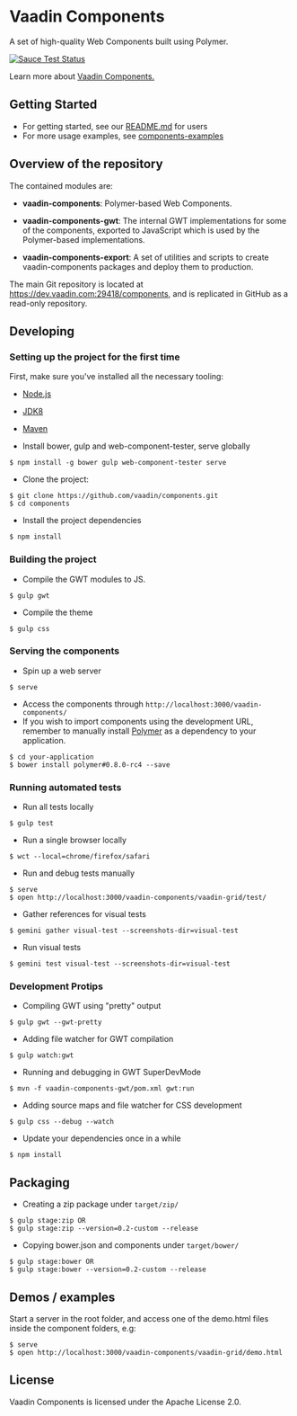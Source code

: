 # Vaadin Components

A set of high-quality Web Components built using Polymer.

[![Sauce Test Status](https://saucelabs.com/browser-matrix/vaadin.svg)](https://saucelabs.com/u/vaadin)

Learn more about [Vaadin Components.](https://vaadin.com/labs-components/)

## Getting Started

- For getting started, see our [README.md](vaadin-components-package/README.md) for users
- For more usage examples, see [components-examples](https://tomivirkki.github.io/components-examples)

## Overview of the repository

The contained modules are:

- **vaadin-components**:
  Polymer-based Web Components.

- **vaadin-components-gwt**:
  The internal GWT implementations for some of the components,
  exported to JavaScript which is used by the Polymer-based implementations.

- **vaadin-components-export**:
  A set of utilities and scripts to create vaadin-components packages and
  deploy them to production.

The main Git repository is located at https://dev.vaadin.com:29418/components,
and is replicated in GitHub as a read-only repository.

## Developing

### Setting up the project for the first time

  First, make sure you've installed all the necessary tooling:
  - [Node.js](http://nodejs.org)
  - [JDK8](http://www.oracle.com/technetwork/java/javase/downloads/index.html)
  - [Maven](http://maven.apache.org/download.cgi)

- Install bower, gulp and web-component-tester, serve globally
```shell
$ npm install -g bower gulp web-component-tester serve
```
- Clone the project:
```shell
$ git clone https://github.com/vaadin/components.git
$ cd components
```
- Install the project dependencies
```shell
$ npm install
```
### Building the project

- Compile the GWT modules to JS.
```shell
$ gulp gwt
```
- Compile the theme
```shell
$ gulp css
```
### Serving the components

- Spin up a web server
```shell
$ serve
```
- Access the components through `http://localhost:3000/vaadin-components/`
- If you wish to import components using the development URL, remember to manually install [Polymer](https://github.com/Polymer/polymer) as a dependency to your application.
```shell
$ cd your-application
$ bower install polymer#0.8.0-rc4 --save
```
### Running automated tests

 - Run all tests locally
```shell
$ gulp test
```
 - Run a single browser locally
```shell
$ wct --local=chrome/firefox/safari
```
- Run and debug tests manually
```shell
$ serve
$ open http://localhost:3000/vaadin-components/vaadin-grid/test/
```
- Gather references for visual tests
```shell
$ gemini gather visual-test --screenshots-dir=visual-test
```
- Run visual tests
```shell
$ gemini test visual-test --screenshots-dir=visual-test
```
### Development Protips

- Compiling GWT using "pretty" output
```shell
$ gulp gwt --gwt-pretty
```
- Adding file watcher for GWT compilation
```shell
$ gulp watch:gwt
```
- Running and debugging in GWT SuperDevMode
```shell
$ mvn -f vaadin-components-gwt/pom.xml gwt:run
```
- Adding source maps and file watcher for CSS development
```shell
$ gulp css --debug --watch
```
- Update your dependencies once in a while
```shell
$ npm install
```
## Packaging

- Creating a zip package under `target/zip/`
```shell
$ gulp stage:zip OR
$ gulp stage:zip --version=0.2-custom --release
```
- Copying bower.json and components under `target/bower/`
```shell
$ gulp stage:bower OR
$ gulp stage:bower --version=0.2-custom --release
```
## Demos / examples

Start a server in the root folder,
and access one of the demo.html files inside the component folders, e.g:
```shell
$ serve
$ open http://localhost:3000/vaadin-components/vaadin-grid/demo.html
```
## License

Vaadin Components is licensed under the Apache License 2.0.
